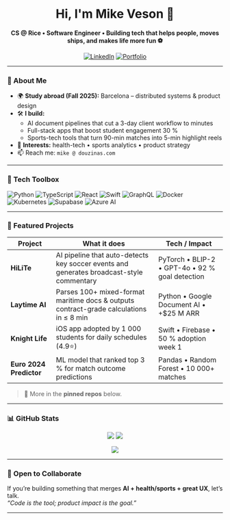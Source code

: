 <!-- README.md for github.com/mikedouzinas -->

<h1 align="center">Hi, I'm Mike Veson 👋</h1>

<p align="center">
  <b>CS @ Rice • Software Engineer • Building tech that helps people, moves ships, and makes life more fun ⚽</b>
</p>

<p align="center">
  <a href="https://www.linkedin.com/in/mikedouzinas"><img alt="LinkedIn" src="https://img.shields.io/badge/LinkedIn-Mike%20Veson-blue?logo=linkedin"></a>
  <a href="https://www.mikeveson.com"><img alt="Portfolio" src="https://img.shields.io/badge/Website-mikeveson.com-0A0A0A?logo=githubpages&logoColor=white"></a>
</p>

---

### 🚀 About&nbsp;Me
- 🌍 **Study abroad (Fall 2025):** Barcelona – distributed systems & product design  
- 🛠 **I build:**  
  - AI document pipelines that cut a 3-day client workflow to minutes  
  - Full-stack apps that boost student engagement 30 %  
  - Sports-tech tools that turn 90-min matches into 5-min highlight reels  
- 🎯 **Interests:** health-tech • sports analytics • product strategy  
- 📫 Reach me: `mike @ douzinas.com`

---

### 🧰 Tech Toolbox
![Python](https://img.shields.io/badge/Python-3670A0?style=for-the-badge&logo=python&logoColor=ffdd54)
![TypeScript](https://img.shields.io/badge/TypeScript-007ACC?style=for-the-badge&logo=typescript&logoColor=white)
![React](https://img.shields.io/badge/React-20232A?style=for-the-badge&logo=react)
![Swift](https://img.shields.io/badge/Swift-F05138?style=for-the-badge&logo=swift&logoColor=white)
![GraphQL](https://img.shields.io/badge/GraphQL-E10098?style=for-the-badge&logo=graphql&logoColor=white)
![Docker](https://img.shields.io/badge/Docker-0db7ed?style=for-the-badge&logo=docker&logoColor=white)
![Kubernetes](https://img.shields.io/badge/K8s-326CE5?style=for-the-badge&logo=kubernetes&logoColor=white)
![Supabase](https://img.shields.io/badge/Supabase-3ECF8E?style=for-the-badge&logo=supabase&logoColor=white)
![Azure AI](https://img.shields.io/badge/Azure%20AI-0072C6?style=for-the-badge&logo=microsoftazure&logoColor=white)

---

### 📌 Featured Projects
| Project | What it does | Tech / Impact |
|---------|--------------|---------------|
| **HiLiTe** | AI pipeline that auto-detects key soccer events and generates broadcast-style commentary | PyTorch • BLIP-2 • GPT-4o • 92 % goal detection |
| **Laytime AI** | Parses 100+ mixed-format maritime docs & outputs contract-grade calculations in ≤ 8 min | Python • Google Document AI • +$25 M ARR |
| **Knight Life** | iOS app adopted by 1 000 students for daily schedules (4.9⭐) | Swift • Firebase • 50 % adoption week 1 |
| **Euro 2024 Predictor** | ML model that ranked top 3 % for match outcome predictions | Pandas • Random Forest • 10 000+ matches |

> 🔗 More in the **pinned repos** below.

---

### 📊 GitHub Stats
<p align="center">
  <img src="https://github-readme-stats.vercel.app/api?username=mikedouzinas&show_icons=true&theme=default&hide=stars&count_private=true">
  <img src="https://github-readme-stats.vercel.app/api/top-langs/?username=mikedouzinas&layout=compact&hide_progress=true">
</p>

<p align="center">
  <img src="https://github-readme-streak-stats.herokuapp.com/?user=mikedouzinas&theme=default">
</p>

---

### 🤝 Open to Collaborate
If you’re building something that merges **AI + health/sports + great UX**, let’s talk.  
*“Code is the tool; product impact is the goal.”*

---
